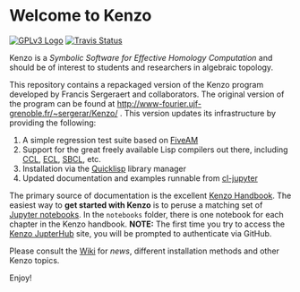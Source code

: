 # Welcome to Kenzo

[![GPLv3 Logo](http://www.gnu.org/graphics/gplv3-127x51.png)](http://www.gnu.org/licenses/gpl-3.0.en.html)
[![Travis Status](https://travis-ci.org/gheber/kenzo.svg?branch=master)](https://travis-ci.org/gheber/kenzo)

Kenzo is a *Symbolic Software for Effective Homology Computation* and
should be of interest to students and researchers in algebraic topology.

This repository contains a repackaged version of the Kenzo program developed by
Francis Sergeraert and collaborators. The original version of the program can
be found at http://www-fourier.ujf-grenoble.fr/~sergerar/Kenzo/ . This version
updates its infrastructure by providing the following:

1. A simple regression test suite based on [FiveAM](http://common-lisp.net/project/fiveam/)
2. Support for the great freely available Lisp compilers out there, including [CCL](http://ccl.clozure.com/), [ECL](https://common-lisp.net/project/ecl/), [SBCL](http://www.sbcl.org/), etc.
3. Installation via the [Quicklisp](http://www.quicklisp.org/beta/) library manager
4. Updated documentation and examples runnable from [cl-jupyter](https://github.com/fredokun/cl-jupyter)

The primary source of documentation is the excellent [Kenzo Handbook](https://github.com/gheber/kenzo/blob/master/doc/Kenzo-Doc.pdf).
The easiest way to **get started with Kenzo** is to peruse a matching set of
[Jupyter notebooks](https://sur-l-analysis-sit.us/). In the `notebooks` folder,
there is one notebook for each chapter in the Kenzo handbook. **NOTE:** The
first time you try to access the
[Kenzo JupterHub](https://sur-l-analysis-sit.us/)
site, you will be prompted to authenticate via GitHub.

Please consult the [Wiki](https://github.com/gheber/kenzo/wiki) for
*news*, different installation methods and other Kenzo topics.

Enjoy!

